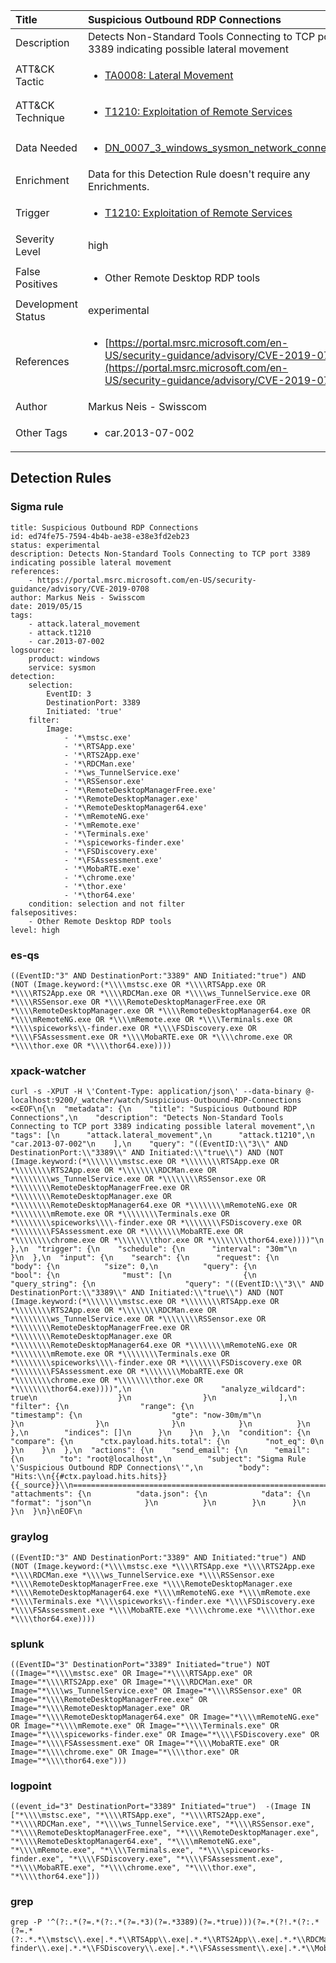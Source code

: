 | Title                | Suspicious Outbound RDP Connections                                                                                                                                                 |
|:---------------------|:------------------------------------------------------------------------------------------------------------------------------------------------------------|
| Description          | Detects Non-Standard Tools Connecting to TCP port 3389 indicating possible lateral movement                                                                                                                                           |
| ATT&amp;CK Tactic    |  <ul><li>[TA0008: Lateral Movement](https://attack.mitre.org/tactics/TA0008)</li></ul>  |
| ATT&amp;CK Technique | <ul><li>[T1210: Exploitation of Remote Services](https://attack.mitre.org/techniques/T1210)</li></ul>  |
| Data Needed          | <ul><li>[DN_0007_3_windows_sysmon_network_connection](../Data_Needed/DN_0007_3_windows_sysmon_network_connection.md)</li></ul>  |
| Enrichment           |  Data for this Detection Rule doesn't require any Enrichments.  |
| Trigger              | <ul><li>[T1210: Exploitation of Remote Services](../Triggers/T1210.md)</li></ul>  |
| Severity Level       | high |
| False Positives      | <ul><li>Other Remote Desktop RDP tools</li></ul>  |
| Development Status   | experimental |
| References           | <ul><li>[https://portal.msrc.microsoft.com/en-US/security-guidance/advisory/CVE-2019-0708](https://portal.msrc.microsoft.com/en-US/security-guidance/advisory/CVE-2019-0708)</li></ul>  |
| Author               | Markus Neis - Swisscom |
| Other Tags           | <ul><li>car.2013-07-002</li></ul> | 

## Detection Rules

### Sigma rule

```
title: Suspicious Outbound RDP Connections
id: ed74fe75-7594-4b4b-ae38-e38e3fd2eb23
status: experimental
description: Detects Non-Standard Tools Connecting to TCP port 3389 indicating possible lateral movement
references:
    - https://portal.msrc.microsoft.com/en-US/security-guidance/advisory/CVE-2019-0708
author: Markus Neis - Swisscom
date: 2019/05/15
tags:
    - attack.lateral_movement
    - attack.t1210
    - car.2013-07-002
logsource:
    product: windows
    service: sysmon
detection:
    selection:
        EventID: 3
        DestinationPort: 3389
        Initiated: 'true'
    filter:
        Image:
            - '*\mstsc.exe'
            - '*\RTSApp.exe'
            - '*\RTS2App.exe'
            - '*\RDCMan.exe'
            - '*\ws_TunnelService.exe'
            - '*\RSSensor.exe'
            - '*\RemoteDesktopManagerFree.exe'
            - '*\RemoteDesktopManager.exe'
            - '*\RemoteDesktopManager64.exe'
            - '*\mRemoteNG.exe'
            - '*\mRemote.exe'
            - '*\Terminals.exe'
            - '*\spiceworks-finder.exe'
            - '*\FSDiscovery.exe'
            - '*\FSAssessment.exe'
            - '*\MobaRTE.exe'
            - '*\chrome.exe'
            - '*\thor.exe'
            - '*\thor64.exe'
    condition: selection and not filter 
falsepositives:
    - Other Remote Desktop RDP tools
level: high

```





### es-qs
    
```
((EventID:"3" AND DestinationPort:"3389" AND Initiated:"true") AND (NOT (Image.keyword:(*\\\\mstsc.exe OR *\\\\RTSApp.exe OR *\\\\RTS2App.exe OR *\\\\RDCMan.exe OR *\\\\ws_TunnelService.exe OR *\\\\RSSensor.exe OR *\\\\RemoteDesktopManagerFree.exe OR *\\\\RemoteDesktopManager.exe OR *\\\\RemoteDesktopManager64.exe OR *\\\\mRemoteNG.exe OR *\\\\mRemote.exe OR *\\\\Terminals.exe OR *\\\\spiceworks\\-finder.exe OR *\\\\FSDiscovery.exe OR *\\\\FSAssessment.exe OR *\\\\MobaRTE.exe OR *\\\\chrome.exe OR *\\\\thor.exe OR *\\\\thor64.exe))))
```


### xpack-watcher
    
```
curl -s -XPUT -H \'Content-Type: application/json\' --data-binary @- localhost:9200/_watcher/watch/Suspicious-Outbound-RDP-Connections <<EOF\n{\n  "metadata": {\n    "title": "Suspicious Outbound RDP Connections",\n    "description": "Detects Non-Standard Tools Connecting to TCP port 3389 indicating possible lateral movement",\n    "tags": [\n      "attack.lateral_movement",\n      "attack.t1210",\n      "car.2013-07-002"\n    ],\n    "query": "((EventID:\\"3\\" AND DestinationPort:\\"3389\\" AND Initiated:\\"true\\") AND (NOT (Image.keyword:(*\\\\\\\\mstsc.exe OR *\\\\\\\\RTSApp.exe OR *\\\\\\\\RTS2App.exe OR *\\\\\\\\RDCMan.exe OR *\\\\\\\\ws_TunnelService.exe OR *\\\\\\\\RSSensor.exe OR *\\\\\\\\RemoteDesktopManagerFree.exe OR *\\\\\\\\RemoteDesktopManager.exe OR *\\\\\\\\RemoteDesktopManager64.exe OR *\\\\\\\\mRemoteNG.exe OR *\\\\\\\\mRemote.exe OR *\\\\\\\\Terminals.exe OR *\\\\\\\\spiceworks\\\\-finder.exe OR *\\\\\\\\FSDiscovery.exe OR *\\\\\\\\FSAssessment.exe OR *\\\\\\\\MobaRTE.exe OR *\\\\\\\\chrome.exe OR *\\\\\\\\thor.exe OR *\\\\\\\\thor64.exe))))"\n  },\n  "trigger": {\n    "schedule": {\n      "interval": "30m"\n    }\n  },\n  "input": {\n    "search": {\n      "request": {\n        "body": {\n          "size": 0,\n          "query": {\n            "bool": {\n              "must": [\n                {\n                  "query_string": {\n                    "query": "((EventID:\\"3\\" AND DestinationPort:\\"3389\\" AND Initiated:\\"true\\") AND (NOT (Image.keyword:(*\\\\\\\\mstsc.exe OR *\\\\\\\\RTSApp.exe OR *\\\\\\\\RTS2App.exe OR *\\\\\\\\RDCMan.exe OR *\\\\\\\\ws_TunnelService.exe OR *\\\\\\\\RSSensor.exe OR *\\\\\\\\RemoteDesktopManagerFree.exe OR *\\\\\\\\RemoteDesktopManager.exe OR *\\\\\\\\RemoteDesktopManager64.exe OR *\\\\\\\\mRemoteNG.exe OR *\\\\\\\\mRemote.exe OR *\\\\\\\\Terminals.exe OR *\\\\\\\\spiceworks\\\\-finder.exe OR *\\\\\\\\FSDiscovery.exe OR *\\\\\\\\FSAssessment.exe OR *\\\\\\\\MobaRTE.exe OR *\\\\\\\\chrome.exe OR *\\\\\\\\thor.exe OR *\\\\\\\\thor64.exe))))",\n                    "analyze_wildcard": true\n                  }\n                }\n              ],\n              "filter": {\n                "range": {\n                  "timestamp": {\n                    "gte": "now-30m/m"\n                  }\n                }\n              }\n            }\n          }\n        },\n        "indices": []\n      }\n    }\n  },\n  "condition": {\n    "compare": {\n      "ctx.payload.hits.total": {\n        "not_eq": 0\n      }\n    }\n  },\n  "actions": {\n    "send_email": {\n      "email": {\n        "to": "root@localhost",\n        "subject": "Sigma Rule \'Suspicious Outbound RDP Connections\'",\n        "body": "Hits:\\n{{#ctx.payload.hits.hits}}{{_source}}\\n================================================================================\\n{{/ctx.payload.hits.hits}}",\n        "attachments": {\n          "data.json": {\n            "data": {\n              "format": "json"\n            }\n          }\n        }\n      }\n    }\n  }\n}\nEOF\n
```


### graylog
    
```
((EventID:"3" AND DestinationPort:"3389" AND Initiated:"true") AND (NOT (Image.keyword:(*\\\\mstsc.exe *\\\\RTSApp.exe *\\\\RTS2App.exe *\\\\RDCMan.exe *\\\\ws_TunnelService.exe *\\\\RSSensor.exe *\\\\RemoteDesktopManagerFree.exe *\\\\RemoteDesktopManager.exe *\\\\RemoteDesktopManager64.exe *\\\\mRemoteNG.exe *\\\\mRemote.exe *\\\\Terminals.exe *\\\\spiceworks\\-finder.exe *\\\\FSDiscovery.exe *\\\\FSAssessment.exe *\\\\MobaRTE.exe *\\\\chrome.exe *\\\\thor.exe *\\\\thor64.exe))))
```


### splunk
    
```
((EventID="3" DestinationPort="3389" Initiated="true") NOT ((Image="*\\\\mstsc.exe" OR Image="*\\\\RTSApp.exe" OR Image="*\\\\RTS2App.exe" OR Image="*\\\\RDCMan.exe" OR Image="*\\\\ws_TunnelService.exe" OR Image="*\\\\RSSensor.exe" OR Image="*\\\\RemoteDesktopManagerFree.exe" OR Image="*\\\\RemoteDesktopManager.exe" OR Image="*\\\\RemoteDesktopManager64.exe" OR Image="*\\\\mRemoteNG.exe" OR Image="*\\\\mRemote.exe" OR Image="*\\\\Terminals.exe" OR Image="*\\\\spiceworks-finder.exe" OR Image="*\\\\FSDiscovery.exe" OR Image="*\\\\FSAssessment.exe" OR Image="*\\\\MobaRTE.exe" OR Image="*\\\\chrome.exe" OR Image="*\\\\thor.exe" OR Image="*\\\\thor64.exe")))
```


### logpoint
    
```
((event_id="3" DestinationPort="3389" Initiated="true")  -(Image IN ["*\\\\mstsc.exe", "*\\\\RTSApp.exe", "*\\\\RTS2App.exe", "*\\\\RDCMan.exe", "*\\\\ws_TunnelService.exe", "*\\\\RSSensor.exe", "*\\\\RemoteDesktopManagerFree.exe", "*\\\\RemoteDesktopManager.exe", "*\\\\RemoteDesktopManager64.exe", "*\\\\mRemoteNG.exe", "*\\\\mRemote.exe", "*\\\\Terminals.exe", "*\\\\spiceworks-finder.exe", "*\\\\FSDiscovery.exe", "*\\\\FSAssessment.exe", "*\\\\MobaRTE.exe", "*\\\\chrome.exe", "*\\\\thor.exe", "*\\\\thor64.exe"]))
```


### grep
    
```
grep -P '^(?:.*(?=.*(?:.*(?=.*3)(?=.*3389)(?=.*true)))(?=.*(?!.*(?:.*(?=.*(?:.*.*\\mstsc\\.exe|.*.*\\RTSApp\\.exe|.*.*\\RTS2App\\.exe|.*.*\\RDCMan\\.exe|.*.*\\ws_TunnelService\\.exe|.*.*\\RSSensor\\.exe|.*.*\\RemoteDesktopManagerFree\\.exe|.*.*\\RemoteDesktopManager\\.exe|.*.*\\RemoteDesktopManager64\\.exe|.*.*\\mRemoteNG\\.exe|.*.*\\mRemote\\.exe|.*.*\\Terminals\\.exe|.*.*\\spiceworks-finder\\.exe|.*.*\\FSDiscovery\\.exe|.*.*\\FSAssessment\\.exe|.*.*\\MobaRTE\\.exe|.*.*\\chrome\\.exe|.*.*\\thor\\.exe|.*.*\\thor64\\.exe))))))'
```



